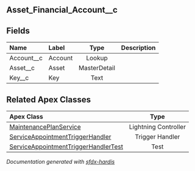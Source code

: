 ## Asset_Financial_Account__c

<!-- Object description -->

## Fields

| Name      | Label | Type | Description |
| :-------- | :---- | :--: | :---------- | 
| Account__c | Account | Lookup | <!-- --> |
| Asset__c | Asset | MasterDetail | <!-- --> |
| Key__c | Key | Text | <!-- --> |




## Related Apex Classes

| Apex Class | Type |
| :----      | :--: | 
| [MaintenancePlanService](../apex/MaintenancePlanService.md) | Lightning Controller |
| [ServiceAppointmentTriggerHandler](../apex/ServiceAppointmentTriggerHandler.md) | Trigger Handler |
| [ServiceAppointmentTriggerHandlerTest](../apex/ServiceAppointmentTriggerHandlerTest.md) | Test |




_Documentation generated with [sfdx-hardis](https://sfdx-hardis.cloudity.com)_
